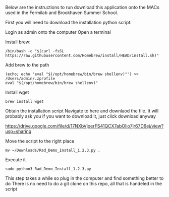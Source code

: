Below are the instructions to run download this application onto the MACs used in the Fermilab and Brookhaven Summer School.

First you will need to download the installation python script:

Login as admin onto the computer
Open a terminal

Install brew:
```
/bin/bash -c "$(curl -fsSL https://raw.githubusercontent.com/Homebrew/install/HEAD/install.sh)"
```

Add brew to the path
```
(echo; echo 'eval "$(/opt/homebrew/bin/brew shellenv)"') >> /Users/admin/.zprofile
eval "$(/opt/homebrew/bin/brew shellenv)"
```

Install wget
```
brew install wget
```

Obtain the installation script
Navigate to here and downlaod the file. It will probably ask you if you want to download it, just click download anyway

https://drive.google.com/file/d/17NXbVjoerFS41QCX7abOIio7jr67D6ej/view?usp=sharing

Move the script to the right place
```
mv ~/Downloads/Rad_Demo_Install_1.2.3.py .
```

Execute it
```
sudo python3 Rad_Demo_Install_1.2.3.py
```
This step takes a while so plug in the computer and find something better to do
There is no need to do a git clone on this repo, all that is handeled in the script
